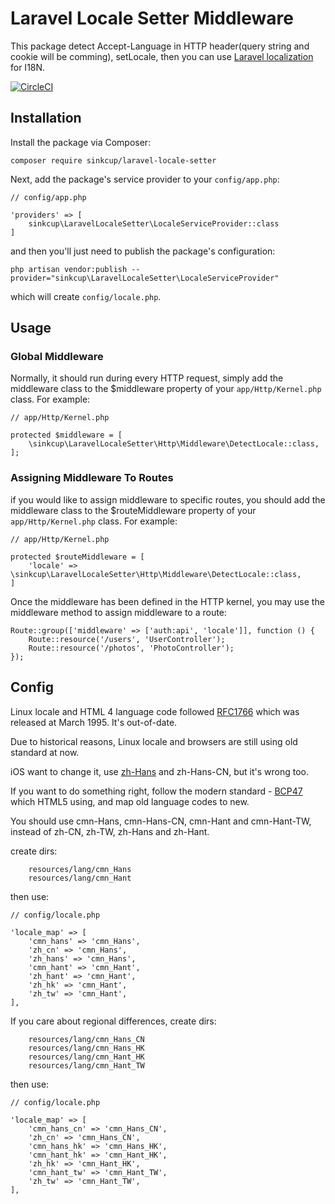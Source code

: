# Laravel Locale Setter Middleware

This package detect Accept-Language in HTTP header(query string and cookie will be comming), setLocale, then you can use [Laravel localization](https://laravel.com/docs/localization) for I18N.

[![CircleCI](https://circleci.com/gh/sinkcup/laravel-locale-setter.svg?style=svg)](https://circleci.com/gh/sinkcup/laravel-locale-setter)

## Installation

Install the package via Composer:

```
composer require sinkcup/laravel-locale-setter
```

Next, add the package's service provider to your `config/app.php`:

```
// config/app.php

'providers' => [
    sinkcup\LaravelLocaleSetter\LocaleServiceProvider::class
]
```

and then you'll just need to publish the package's configuration:

```
php artisan vendor:publish --provider="sinkcup\LaravelLocaleSetter\LocaleServiceProvider"
```

which will create `config/locale.php`.

## Usage

### Global Middleware

Normally, it should run during every HTTP request, simply add the middleware class to the $middleware property of your `app/Http/Kernel.php` class. For example:

```
// app/Http/Kernel.php

protected $middleware = [
    \sinkcup\LaravelLocaleSetter\Http\Middleware\DetectLocale::class,
];
```

### Assigning Middleware To Routes

if you would like to assign middleware to specific routes, you should add the middleware class to the $routeMiddleware property of your `app/Http/Kernel.php` class. For example:

```
// app/Http/Kernel.php

protected $routeMiddleware = [
    'locale' => \sinkcup\LaravelLocaleSetter\Http\Middleware\DetectLocale::class,
]
```

Once the middleware has been defined in the HTTP kernel, you may use the middleware method to assign middleware to a route:

```
Route::group(['middleware' => ['auth:api', 'locale']], function () {
    Route::resource('/users', 'UserController');
    Route::resource('/photos', 'PhotoController');
});
```

## Config

Linux locale and HTML 4 language code followed [RFC1766](https://www.w3.org/TR/html4/references.html#ref-RFC1766) which was released at March 1995. It's out-of-date.

Due to historical reasons, Linux locale and browsers are still using old standard at now.

iOS want to change it, use [zh-Hans](https://developer.apple.com/library/content/documentation/MacOSX/Conceptual/BPInternational/LanguageandLocaleIDs/LanguageandLocaleIDs.html) and zh-Hans-CN, but it's wrong too.

If you want to do something right, follow the modern standard - [BCP47](https://www.w3.org/TR/html5/dom.html#the-lang-and-xml:lang-attributes) which HTML5 using, and map old language codes to new.

You should use cmn-Hans, cmn-Hans-CN, cmn-Hant and cmn-Hant-TW, instead of zh-CN, zh-TW, zh-Hans and zh-Hant.

create dirs:

```
    resources/lang/cmn_Hans
    resources/lang/cmn_Hant
```

then use:

```
// config/locale.php

'locale_map' => [
    'cmn_hans' => 'cmn_Hans',
    'zh_cn' => 'cmn_Hans',
    'zh_hans' => 'cmn_Hans',
    'cmn_hant' => 'cmn_Hant',
    'zh_hant' => 'cmn_Hant',
    'zh_hk' => 'cmn_Hant',
    'zh_tw' => 'cmn_Hant',
],
```

If you care about regional differences, create dirs:

```
    resources/lang/cmn_Hans_CN
    resources/lang/cmn_Hans_HK
    resources/lang/cmn_Hant_HK
    resources/lang/cmn_Hant_TW
```

then use:

```
// config/locale.php

'locale_map' => [
    'cmn_hans_cn' => 'cmn_Hans_CN',
    'zh_cn' => 'cmn_Hans_CN',
    'cmn_hans_hk' => 'cmn_Hans_HK',
    'cmn_hant_hk' => 'cmn_Hant_HK',
    'zh_hk' => 'cmn_Hant_HK',
    'cmn_hant_tw' => 'cmn_Hant_TW',
    'zh_tw' => 'cmn_Hant_TW',
],
```
